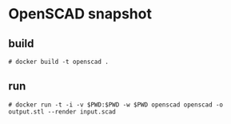 # OpenSCAD snapshot

## build

```
# docker build -t openscad .
```

## run

```
# docker run -t -i -v $PWD:$PWD -w $PWD openscad openscad -o output.stl --render input.scad
```
